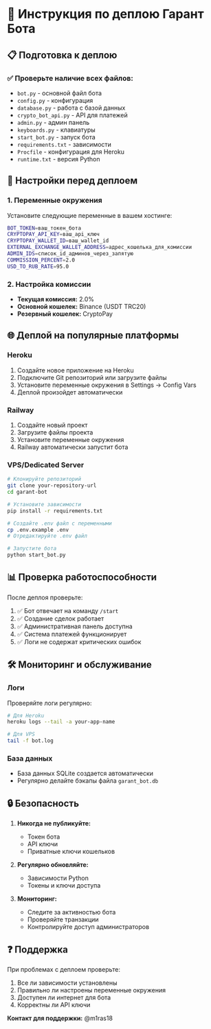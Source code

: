 # 🚀 Инструкция по деплою Гарант Бота

## 📋 Подготовка к деплою

### ✅ Проверьте наличие всех файлов:
- `bot.py` - основной файл бота
- `config.py` - конфигурация
- `database.py` - работа с базой данных
- `crypto_bot_api.py` - API для платежей
- `admin.py` - админ панель
- `keyboards.py` - клавиатуры
- `start_bot.py` - запуск бота
- `requirements.txt` - зависимости
- `Procfile` - конфигурация для Heroku
- `runtime.txt` - версия Python

## 🔧 Настройки перед деплоем

### 1. Переменные окружения
Установите следующие переменные в вашем хостинге:

```bash
BOT_TOKEN=ваш_токен_бота
CRYPTOPAY_API_KEY=ваш_api_ключ
CRYPTOPAY_WALLET_ID=ваш_wallet_id
EXTERNAL_EXCHANGE_WALLET_ADDRESS=адрес_кошелька_для_комиссии
ADMIN_IDS=список_id_админов_через_запятую
COMMISSION_PERCENT=2.0
USD_TO_RUB_RATE=95.0
```

### 2. Настройка комиссии
- **Текущая комиссия:** 2.0%
- **Основной кошелек:** Binance (USDT TRC20)
- **Резервный кошелек:** CryptoPay

## 🌐 Деплой на популярные платформы

### Heroku
1. Создайте новое приложение на Heroku
2. Подключите Git репозиторий или загрузите файлы
3. Установите переменные окружения в Settings → Config Vars
4. Деплой произойдет автоматически

### Railway
1. Создайте новый проект
2. Загрузите файлы проекта
3. Установите переменные окружения
4. Railway автоматически запустит бота

### VPS/Dedicated Server
```bash
# Клонируйте репозиторий
git clone your-repository-url
cd garant-bot

# Установите зависимости
pip install -r requirements.txt

# Создайте .env файл с переменными
cp .env.example .env
# Отредактируйте .env файл

# Запустите бота
python start_bot.py
```

## 📊 Проверка работоспособности

После деплоя проверьте:
1. ✅ Бот отвечает на команду `/start`
2. ✅ Создание сделок работает
3. ✅ Административная панель доступна
4. ✅ Система платежей функционирует
5. ✅ Логи не содержат критических ошибок

## 🛠️ Мониторинг и обслуживание

### Логи
Проверяйте логи регулярно:
```bash
# Для Heroku
heroku logs --tail -a your-app-name

# Для VPS
tail -f bot.log
```

### База данных
- База данных SQLite создается автоматически
- Регулярно делайте бэкапы файла `garant_bot.db`

## 🔒 Безопасность

1. **Никогда не публикуйте:**
   - Токен бота
   - API ключи
   - Приватные ключи кошельков

2. **Регулярно обновляйте:**
   - Зависимости Python
   - Токены и ключи доступа

3. **Мониторинг:**
   - Следите за активностью бота
   - Проверяйте транзакции
   - Контролируйте доступ администраторов

## ❓ Поддержка

При проблемах с деплоем проверьте:
1. Все ли зависимости установлены
2. Правильно ли настроены переменные окружения
3. Доступен ли интернет для бота
4. Корректны ли API ключи

**Контакт для поддержки:** @m1ras18